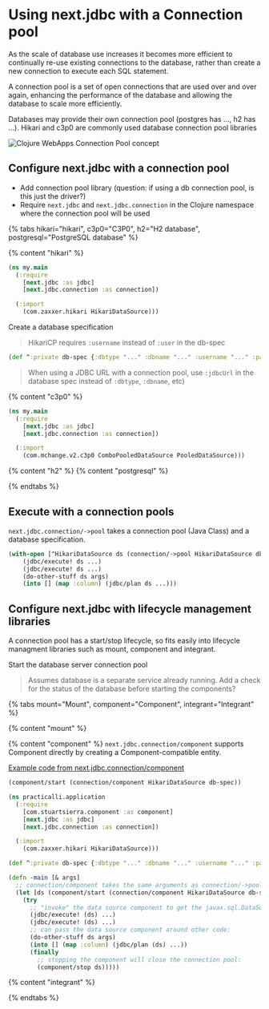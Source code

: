 # Using next.jdbc with a Connection pool

As the scale of database use increases it becomes more efficient to continually re-use existing connections to the database, rather than create a new connection to execute each SQL statement.

A connection pool is a set of open connections that are used over and over again, enhancing the performance of the database and allowing the database to scale more efficiently.

Databases may provide their own connection pool (postgres has ..., h2 has ...).  Hikari and c3p0  are commonly used database connection pool libraries

![Clojure WebApps Connection Pool concept](https://raw.githubusercontent.com/practicalli/graphic-design/live/practicalli-clojure-webapps-database-postgres-connection-pool.png)

## Configure next.jdbc with a connection pool

* Add connection pool library (question: if using a db connection pool, is this just the driver?)
* Require `next.jdbc` and `next.jdbc.connection` in the Clojure namespace where the connection pool will be used


{% tabs hikari="hikari", c3p0="C3P0", h2="H2 database", postgresql="PostgreSQL database" %}

{% content "hikari" %}

```clojure
(ns my.main
  (:require
    [next.jdbc :as jdbc]
    [next.jdbc.connection :as connection])

  (:import
    (com.zaxxer.hikari HikariDataSource)))
```

Create a database specification

> HikariCP requires `:username` instead of `:user` in the db-spec

```clojure
(def ^:private db-spec {:dbtype "..." :dbname "..." :username "..." :password "..."})
```

> When using a JDBC URL with a connection pool, use `:jdbcUrl` in the database spec instead of `:dbtype`, `:dbname`, etc)



{% content "c3p0" %}


```clojure
(ns my.main
  (:require
    [next.jdbc :as jdbc]
    [next.jdbc.connection :as connection])

  (:import
    (com.mchange.v2.c3p0 ComboPooledDataSource PooledDataSource)))
```

{% content "h2" %}
{% content "postgresql" %}

{% endtabs %}


## Execute with a connection pools

`next.jdbc.connection/->pool` takes a connection pool (Java Class) and a database specification.



```clojure
(with-open [^HikariDataSource ds (connection/->pool HikariDataSource db-spec)]
    (jdbc/execute! ds ...)
    (jdbc/execute! ds ...)
    (do-other-stuff ds args)
    (into [] (map :column) (jdbc/plan ds ...)))
```


## Configure next.jdbc with lifecycle management libraries

A connection pool has a start/stop lifecycle, so fits easily into lifecycle managment libraries such as mount, component and integrant.

Start the database server connection pool

> Assumes database is a separate service already running.  Add a check for the status of the database before starting the components?


{% tabs mount="Mount", component="Component", integrant="Integrant" %}

{% content "mount" %}

{% content "component" %}
`next.jdbc.connection/component` supports Component directly by creating a Component-compatible entity.

[Example code from next.jdbc.connection/component](https://github.com/seancorfield/next-jdbc/blob/develop/src/next/jdbc/connection.clj#L318-L343)

```clojure
(component/start (connection/component HikariDataSource db-spec))
```

```clojure
(ns practicalli.application
  (:require
    [com.stuartsierra.component :as component]
    [next.jdbc :as jdbc]
    [next.jdbc.connection :as connection])

  (:import
    (com.zaxxer.hikari HikariDataSource)))

(def ^:private db-spec {:dbtype "..." :dbname "..." :username "..." :password "..."})

(defn -main [& args]
  ;; connection/component takes the same arguments as connection/->pool:
  (let [ds (component/start (connection/component HikariDataSource db-spec))]
    (try
      ;; "invoke" the data source component to get the javax.sql.DataSource:
      (jdbc/execute! (ds) ...)
      (jdbc/execute! (ds) ...)
      ;; can pass the data source component around other code:
      (do-other-stuff ds args)
      (into [] (map :column) (jdbc/plan (ds) ...))
      (finally
        ;; stopping the component will close the connection pool:
        (component/stop ds)))))
```

{% content "integrant" %}

{% endtabs %}


<!-- TODO: next.jdbc connection pool with Integrant -->

<!-- using next.jdbc ->pool with integrant? -->

<!-- cannot get `:serverTimezone` to pass through the pooled datasource. -->

<!-- something like this would work: -->

<!-- ```clojure -->
<!-- (defmethod ig/init-key :db/datasource [_ config] -->
<!--   (next.jdbc.connection/->pool HikariDataSource (:db-pool-spec config))) -->
<!-- ``` -->

<!-- `:db-pool-spec` would be a hash map in the config with all of the parameters to pass into HikariDataSource. -->

<!-- roughly what I have (except for spraying things over namespaces - for lack of guidance) -->
<!-- ```clojure -->
<!-- (defn get-pool [] -->
<!--   (connection/->pool ComboPooledDataSource db-spec)) -->
<!-- ``` -->

<!-- but I am getting this -->
<!-- ``` -->
<!-- Caused by: com.mysql.cj.exceptions.InvalidConnectionAttributeException: The server time zone value 'AEST' is unrecognized or represents more than one time zone. You must configure either the server or JDBC driver (via the 'serverTimezone' configuration property) to use a more specifc time zone value if you want to utilize time zone support. -->
<!-- ``` -->
<!-- given -->
<!-- ``` -->
<!-- (def db-spec -->
<!--   {:port 3306 :host "localhost" :dbtype "mysql" -->
<!--    :dbname "test" :user "tester" -->
<!--    :password "password" :useSSL false :serverTimezone "UTC"}) -->
<!-- ``` -->
<!-- I can kick the tyres on Hikari -->
<!-- this seems to be a new burden on the next.jdbc dbtype to notice :serverTimezone and append it to the jdbcUrl - just hypothesising -->

<!-- If you're making a non-pooled datasource, everything in the hash map goes into the URL already. So this is just about keeping either HikariCP or c3p0 happy. -->
<!-- Looking at the docs for those, neither seem to support it as a connection parameter which is a pain... -->
<!-- I guess I'm going to need to expose the machinery in next.jdbc.connection that actually builds JDBC URLs so you can separate out the connection string from the pooled datasource parameters :disappointed: -->
<!-- https://github.com/seancorfield/next-jdbc/issues/138 -->
<!-- c3p0/HikariCP do not support serverTimezone so there is no way to pass this through -->

<!-- Need to expose next.jdbc's JDBC URL string builder I think, in such a way that you can construct the string in one call and pass :jdbcUrl and any pool parameters into the connection pooling library. Affects ->pool and component. -->
<!-- <https://github.com/seancorfield/next-jdbc|seancorfield/next-jdbc>seancorfield/next-jdbc | 6 Aug | Added by GitHub -->
<!-- 01:54 -->
<!-- That's not going to be as easy as I'd hoped -- the URL-builder only builds the minimal JDBC URL and then assumes everything else can be passed as properties when the connection is requested -- which is fine for the simple call to the DriverManager but not so good for the pooled datasource... -->
<!-- seancorfield  02:23 -->
<!-- @gmercer OK, org.seancorfield/next.jdbc {:mvn/version "1.1.582"} is available on Clojars for you -- it adds next.jdbc.connection/jdbc-url: see its docstring for usage details. -->
<!-- 02:25 -->
<!-- Not well-tested but should get you going again. I'd probably recommend omitting :user/:password from the db-spec and instead provide them in the hash map along with :jdbcUrl that you pass into the pooling library (and be careful that one expects :user like JDBC and the other lib expects :username instead -- which is mentioned in the docs). -->
<!-- gmercer  02:36 -->
<!-- @seancorfield thanks - I tried mimicking your spec->url+etc .. nearly there but will try the latest version ... thanks heaps considering timezones :wink: -->
<!-- seancorfield  02:39 -->
<!-- Yeah, the spec->url+etc function is only about half of what you need... (edited) -->
<!-- gmercer  03:00 -->
<!-- @seancorfield thanks - works like a bought one -->
<!-- seancorfield  03:12 -->
<!-- I definitely need to create some tests around it and expand the documentation... but I just wanted to get this out for you a.s.a.p. -->

